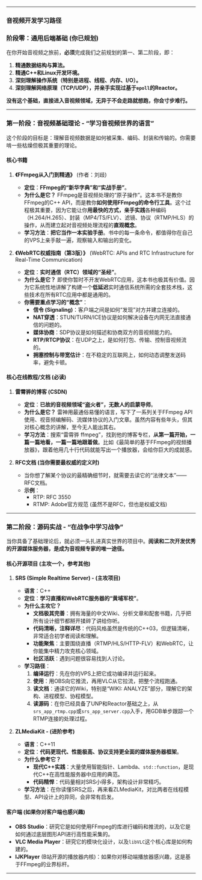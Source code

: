 

---

### **音视频开发学习路径**

### **阶段零：通用后端基础 (你已规划)**

在你开始音视频之旅前，**必须**完成我们之前规划的第一、第二阶段，即：
1.  **精通数据结构与算法。**
2.  **精通C++和Linux开发环境。**
3.  **深刻理解操作系统（特别是进程、线程、内存、I/O）。**
4.  **深刻理解网络原理（TCP/UDP），并亲手实现过基于`epoll`的Reactor。**

**没有这个基础，直接进入音视频领域，无异于不会走路就想跑，你会寸步难行。**

---

### **第一阶段：音视频基础理论 - “学习音视频世界的语言”**

这个阶段的目标是：理解音视频数据是如何被采集、编码、封装和传输的。你需要啃一些枯燥但极其重要的理论。

#### **核心书籍**

1.  **《FFmpeg从入门到精通》** (作者：刘歧)
    *   **定位**：**FFmpeg的“新华字典”和“实战手册”**。
    *   **为什么是它？** FFmpeg是音视频处理的“原子操作”。这本书不是教你FFmpeg的C++ API，而是教你**如何使用FFmpeg的命令行工具**。这个过程极其重要，因为它能让你**用最快的方式，亲手实践**各种编码（H.264/H.265）、封装（MP4/TS/FLV）、滤镜、协议（RTMP/HLS）的操作，从而建立起对音视频处理流程的**直观概念**。
    *   **学习方法**：**把它当作一本实验手册**。书中的每一条命令，都值得你在自己的VPS上亲手敲一遍，观察输入和输出的变化。

2.  **《WebRTC权威指南（第3版）》** (WebRTC: APIs and RTC Infrastructure for Real-Time Communication)
    *   **定位**：**实时通信（RTC）领域的“圣经”**。
    *   **为什么是它？** 即使你暂时不开发WebRTC应用，这本书也极其有价值。因为它系统性地讲解了构建一个**低延迟**实时通信系统所需的全套技术栈，这些技术在所有RTC应用中都是通用的。
    *   **你需要重点学习的“概念”**：
        *   **信令 (Signaling)**：客户端之间是如何“发现”对方并建立连接的。
        *   **NAT穿透**：STUN/TURN/ICE协议是如何解决设备在内网无法直接通信的问题的。
        *   **媒体协商**：SDP协议是如何描述和协商双方的音视频能力的。
        *   **RTP/RTCP协议**：在UDP之上，是如何打包、传输、控制音视频流的。
        *   **拥塞控制与带宽估计**：在不稳定的互联网上，如何动态调整发送码率，避免卡顿。

#### **核心在线教程/文档 (必读)**

1.  **雷霄骅的博客 (CSDN)**
    *   **定位**：**已故的音视频领域“盗火者”，无数人的启蒙导师**。
    *   **为什么是它？** 雷神用最通俗易懂的语言，写下了一系列关于FFmpeg API使用、视音频编解码、流媒体协议的入门文章。虽然内容有些年头，但其对核心概念的讲解，至今无人能出其右。
    *   **学习方法**：搜索“雷霄骅 ffmpeg”，找到他的博客专栏，**从第一篇开始，一篇一篇地看，一篇一篇地跟着做**。比如《最简单的基于FFmpeg的视频播放器》，跟着他用几十行代码就能写出一个播放器，会给你巨大的成就感。

2.  **RFC文档 (当你需要最权威的定义时)**
    *   当你想了解某个协议的最精确细节时，就需要去读它的“法律文本”——RFC文档。
    *   **示例**：
        *   RTP: RFC 3550
        *   RTMP: Adobe官方规范 (虽然不是RFC，但也是权威文档)

---

### **第二阶段：源码实战 - “在战争中学习战争”**

当你具备了基础理论后，就必须一头扎进真实世界的项目中。**阅读和二次开发优秀的开源媒体服务器，是成为音视频专家的唯一途径。**

#### **核心开源项目 (主攻一个，参考其他)**

1.  **SRS (Simple Realtime Server) - (主攻项目)**
    *   **语言**：C++
    *   **定位**：**学习直播和WebRTC服务器的“黄埔军校”**。
    *   **为什么主攻它？**
        *   **文档极其完善**：拥有海量的中文Wiki、分析文章和配套书籍，几乎把所有设计细节都掰开揉碎了讲给你听。
        *   **代码清晰，注释详尽**：代码风格虽然是传统的C++03，但逻辑清晰，非常适合初学者阅读和理解。
        *   **功能聚焦**：主要围绕直播（RTMP/HLS/HTTP-FLV）和WebRTC，让你能集中精力攻克核心领域。
        *   **社区活跃**：遇到问题很容易找到人讨论。
    *   **学习路径**：
        1.  **编译运行**：先在你的VPS上把它成功编译并运行起来。
        2.  **使用**：用OBS向它推流，再用VLC从它拉流，把整个流程跑通。
        3.  **读文档**：通读它的Wiki，特别是“WIKI: ANALYZE”部分，理解它的架构、进程模型、协程模型。
        4.  **读源码**：在你已经具备了UNP和Reactor基础之上，从`srs_app_rtmp.cpp`或`srs_app_server.cpp`入手，用GDB单步跟踪一个RTMP连接的处理过程。

2.  **ZLMediaKit - (进阶参考)**
    *   **语言**：C++11
    *   **定位**：**代码更现代、性能极高、协议支持更全面的媒体服务器框架**。
    *   **为什么参考它？**
        *   **现代C++实践**：大量使用智能指针、Lambda、`std::function`，是现代C++在高性能服务器中应用的典范。
        *   **代码精悍**：代码量相对SRS小得多，架构设计非常精巧。
    *   **学习方法**：在你读懂SRS之后，再来看ZLMediaKit，对比两者在线程模型、API设计上的异同，会非常有启发。

#### **客户端 (如果你对客户端也感兴趣)**

*   **OBS Studio**：研究它是如何使用FFmpeg的库进行编码和推流的，以及它是如何通过底层图形API进行高性能采集的。
*   **VLC Media Player**：研究它的模块化设计，以及`libVLC`这个核心库是如何构建的。
*   **IJKPlayer** (B站开源的播放器内核)：如果你对移动端播放器感兴趣，这是基于FFmpeg的业界标杆。

---

